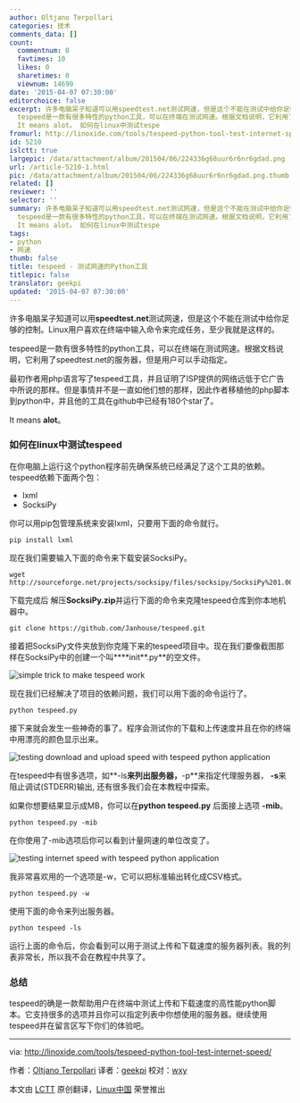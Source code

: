 ```yaml
---
author: Oltjano Terpollari
categories: 技术
comments_data: []
count:
  commentnum: 0
  favtimes: 10
  likes: 0
  sharetimes: 0
  viewnum: 14690
date: '2015-04-07 07:30:00'
editorchoice: false
excerpt: 许多电脑呆子知道可以用speedtest.net测试网速，但是这个不能在测试中给你足够的控制。Linux用户喜欢在终端中输入命令来完成任务，至少我就是这样的。
  tespeed是一款有很多特性的python工具，可以在终端在测试网速。根据文档说明，它利用了speedtest.net的服务器，但是用户可以手动指定。 最初作者用php语言写了tespeed工具，并且证明了ISP提供的网络远低于它广告中所说的那样。但是事情并不是一直如他们想的那样，因此作者移植他的php脚本到python中，并且他的工具在github中已经有180个star了。
  It means alot。 如何在linux中测试tespe
fromurl: http://linoxide.com/tools/tespeed-python-tool-test-internet-speed/
id: 5210
islctt: true
largepic: /data/attachment/album/201504/06/224336g68uur6r6nr6gdad.png
url: /article-5210-1.html
pic: /data/attachment/album/201504/06/224336g68uur6r6nr6gdad.png.thumb.jpg
related: []
reviewer: ''
selector: ''
summary: 许多电脑呆子知道可以用speedtest.net测试网速，但是这个不能在测试中给你足够的控制。Linux用户喜欢在终端中输入命令来完成任务，至少我就是这样的。
  tespeed是一款有很多特性的python工具，可以在终端在测试网速。根据文档说明，它利用了speedtest.net的服务器，但是用户可以手动指定。 最初作者用php语言写了tespeed工具，并且证明了ISP提供的网络远低于它广告中所说的那样。但是事情并不是一直如他们想的那样，因此作者移植他的php脚本到python中，并且他的工具在github中已经有180个star了。
  It means alot。 如何在linux中测试tespe
tags:
- python
- 网速
thumb: false
title: tespeed - 测试网速的Python工具
titlepic: false
translator: geekpi
updated: '2015-04-07 07:30:00'
---
```


许多电脑呆子知道可以用**speedtest.net**测试网速，但是这个不能在测试中给你足够的控制。Linux用户喜欢在终端中输入命令来完成任务，至少我就是这样的。


tespeed是一款有很多特性的python工具，可以在终端在测试网速。根据文档说明，它利用了speedtest.net的服务器，但是用户可以手动指定。


最初作者用php语言写了tespeed工具，并且证明了ISP提供的网络远低于它广告中所说的那样。但是事情并不是一直如他们想的那样，因此作者移植他的php脚本到python中，并且他的工具在github中已经有180个star了。


It means **alot**。


### 如何在linux中测试tespeed


在你电脑上运行这个python程序前先确保系统已经满足了这个工具的依赖。tespeed依赖下面两个包：


* lxml
* SocksiPy


你可以用pip包管理系统来安装lxml，只要用下面的命令就行。



```
pip install lxml

```

现在我们需要输入下面的命令来下载安装SocksiPy。



```
wget http://sourceforge.net/projects/socksipy/files/socksipy/SocksiPy%201.00/SocksiPy.zip/

```

下载完成后 解压**SocksiPy.zip**并运行下面的命令来克隆tespeed仓库到你本地机器中。



```
git clone https://github.com/Janhouse/tespeed.git

```

接着把SocksiPy文件夹放到你克隆下来的tespeed项目中。现在我们要像截图那样在SocksiPy中的创建一个叫****init**.py**的空文件。


![simple trick to make tespeed work](/data/attachment/album/201504/06/224336g68uur6r6nr6gdad.png)


现在我们已经解决了项目的依赖问题，我们可以用下面的命令运行了。



```
python tespeed.py

```

接下来就会发生一些神奇的事了。程序会测试你的下载和上传速度并且在你的终端中用漂亮的颜色显示出来。


![testing download and upload speed with tespeed python application](/data/attachment/album/201504/06/224337uavzvamvu226avwb.png)


在tespeed中有很多选项，如**-ls**来列出服务器，**-p**来指定代理服务器， **-s**来阻止调试(STDERR)输出, 还有很多我们会在本教程中探索。


如果你想要结果显示成MB，你可以在**python tespeed.py** 后面接上选项 **-mib**。



```
python tespeed.py -mib

```

在你使用了-mib选项后你可以看到计量网速的单位改变了。


![testing internet speed with tespeed python application](/data/attachment/album/201504/06/224340hhgqgrqwe68r6gve.png)


我非常喜欢用的一个选项是-w，它可以把标准输出转化成CSV格式。



```
python tespeed.py -w

```

使用下面的命令来列出服务器。



```
python tespeed -ls

```

运行上面的命令后，你会看到可以用于测试上传和下载速度的服务器列表。我的列表非常长，所以我不会在教程中共享了。


### 总结


tespeed的确是一款帮助用户在终端中测试上传和下载速度的高性能python脚本。它支持很多的选项并且你可以指定列表中你想使用的服务器。继续使用tespeed并在留言区写下你们的体验吧。




---


via: <http://linoxide.com/tools/tespeed-python-tool-test-internet-speed/>


作者：[Oltjano Terpollari](http://linoxide.com/author/oltjano/) 译者：[geekpi](https://github.com/geekpi) 校对：[wxy](https://github.com/wxy)


本文由 [LCTT](https://github.com/LCTT/TranslateProject) 原创翻译，[Linux中国](http://linux.cn/) 荣誉推出